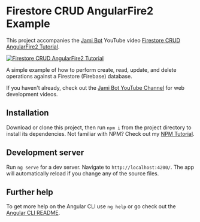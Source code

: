 # Firestore CRUD AngularFire2 Example

This project accompanies the [Jami Bot](https://jamibot.com) YouTube video [Firestore CRUD AngularFire2 Tutorial](https://youtu.be/bA67tjZWP94).

[![Firestore CRUD AngularFire2 Tutorial](https://img.youtube.com/vi/bA67tjZWP94/0.jpg)](https://youtu.be/bA67tjZWP94)

A simple example of how to perform create, read, update, and delete operations against a Firestore (Firebase) database.

If you haven't already, check out the [Jami Bot YouTube Channel](https://youtube.com/c/JamiBot) for web development videos.

## Installation

Download or clone this project, then run `npm i` from the project directory to install its dependencies. Not familiar with NPM? Check out my [NPM Tutorial](https://www.youtube.com/watch?v=mzs-N5hXGuQ).

## Development server

Run `ng serve` for a dev server. Navigate to `http://localhost:4200/`. The app will automatically reload if you change any of the source files.

## Further help

To get more help on the Angular CLI use `ng help` or go check out the [Angular CLI README](https://github.com/angular/angular-cli/blob/master/README.md).
